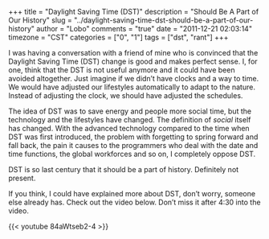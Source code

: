+++
title = "Daylight Saving Time (DST)"
description = "Should Be A Part of Our History"
slug = "../daylight-saving-time-dst-should-be-a-part-of-our-history"
author = "Lobo"
comments = "true"
date = "2011-12-21 02:03:14"
timezone = "CST"
categories = ["0", "1"]
tags = ["dst", "rant"]
+++

I was having a conversation with a friend of mine who is convinced that the Daylight Saving Time (DST) change is good and makes perfect sense. I, for one, think that the DST is not useful anymore and it could have been avoided altogether. Just imagine if we didn’t have clocks and a way to time. We would have adjusted our lifestyles automatically to adapt to the nature. Instead of adjusting the clock, we should have adjusted the schedules.

The idea of DST was to save energy and people more social time, but the technology and the lifestyles have changed. The definition of _social_ itself has changed. With the advanced technology compared to the time when DST was first introduced, the problem with forgetting to spring forward and fall back, the pain it causes to the programmers who deal with the date and time functions, the global workforces and so on, I completely oppose DST.

DST is so last century that it should be a part of history. Definitely not present.

If you think, I could have explained more about DST, don’t worry, someone else already has. Check out the video below. Don’t miss it after 4:30 into the video.


{{< youtube 84aWtseb2-4 >}}
